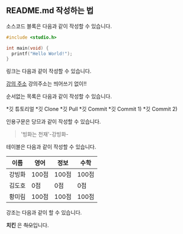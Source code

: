 ## README.md 작성하는 법

소스코드 블록은 다음과 같이 작성할 수 있습니다.

```c
#include <studio.h>

int main(void) {
  printf("Hello World!");
}
```

링크는 다음과 같이 작성할 수 있습니다.

[강의 주소](https://www.youtube.com/watch?v=MFJIOqxK6k8)
강의주소는 띄어쓰기 없이!!

순서없는 목록은 다음과 같이 작성할 수 있습니다.

*깃 튜토리얼
  *깃 Clone
  *깃 Pull
  *깃 Commit
    *깃 Commit 1)
    *깃 Commit 2)
    
인용구문은 당므과 같이 작성할 수 있습니다.

>'빙화는 천재'-강빙화-

테이블은 다음과 같이 작성할 수 있습니다.

이름|영어|정보|수학
---|---|---|---|
강빙화|100점|100점|100점|
김도호|0점|0점|0점|
황미림|100점|100점|100점|

강조는 다음과 같이 할 수 있습니다.

**치킨** 은 ~~쵝오~~입니다.
